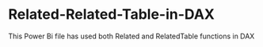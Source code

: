 # Related-Related-Table-in-DAX

This Power Bi file has used both Related and RelatedTable functions in DAX
